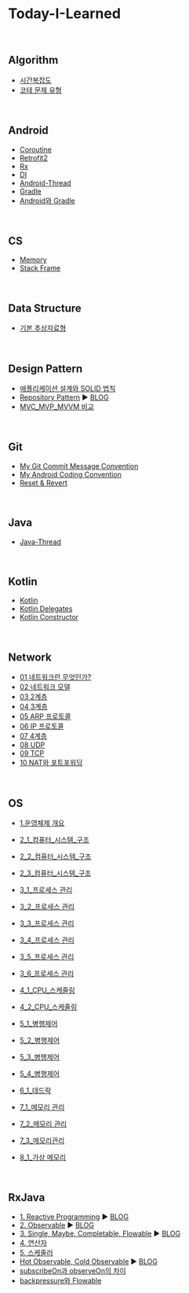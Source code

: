 # Today-I-Learned

<br>

## Algorithm
- [시간복잡도](/Algorithm/algorithm1.md)
- [코테 문제 유형](/Algorithm/CodingTest.md)

<br>

## Android
- [Coroutine](/Android/Coroutine.md)
- [Retrofit2](/Android/Retrofit2.md)
- [Rx](/Android/Rx.md)
- [DI](/Android/di.md)
- [Android-Thread](/Android/thread.md)
- [Gradle](/Android/Gradle.md)
- [Android와 Gradle](/Android/AndroidGradle.md)

<br>

## CS
- [Memory](/CS/memory.md)
- [Stack Frame](/CS/stack_frame.md)

<br>

## Data Structure

- [기본 추상자료형](/Data%20Structure/기본%20추상자료형.md)

<br>

## Design Pattern
- [애플리케이션 설계와 SOLID 법칙](/Design_Pattern/SOLID.md)
- [Repository Pattern](/Design_Pattern/Repository_Pattern.md) :arrow_forward: [BLOG](https://4z7l.github.io/2020/11/24/repository-pattern.html)
- [MVC_MVP_MVVM 비교](/Design_Pattern/MVC_MVP_MVVM.md)

<br>

## Git
- [My Git Commit Message Convention](/Git/GitCommitConvention.md)
- [My Android Coding Convention](/Git/AndroidCodingConvention.md)
- [Reset & Revert](/Git/reset_revert.md)


<br>

## Java
- [Java-Thread](/Java/Java-Thread.md)

<br>

## Kotlin
- [Kotlin](/Kotlin/kotlin.md)
- [Kotlin Delegates](/Kotlin/kotlin-by.md)
- [Kotlin Constructor](/Kotlin/kotlin-constructor.md)

<br>

## Network

- [01 네트워크란 무엇인가?](./Network/01.md)
- [02 네트워크 모델](./Network/02.md)
- [03 2계층](./Network/03.md)
- [04 3계층](./Network/04.md)
- [05 ARP 프로토콜](./Network/05.md)
- [06 IP 프로토콜](./Network/06.md)
- [07 4계층](./Network/07.md)
- [08 UDP](./Network/08.md)
- [09 TCP](./Network/09.md)
- [10 NAT와 포트포워딩](./Network/10.md)



<br>

## OS

- [1.운영체제 개요](/OS/1_운영체제_개요.md)

- [2_1_컴퓨터_시스템_구조](/OS/2_1_컴퓨터_시스템_구조.md)

- [2_2_컴퓨터_시스템_구조](/OS/2_2_컴퓨터_시스템_구조.md)

- [2_3_컴퓨터_시스템_구조](/OS/2_3_컴퓨터_시스템_구조.md)

- [3_1_프로세스 관리](/OS/3_1_프로세스_관리.md)

- [3_2_프로세스 관리](/OS/3_2_프로세스_관리.md)

- [3_3_프로세스 관리](/OS/3_3_프로세스_관리.md)

- [3_4_프로세스 관리](/OS/3_4_프로세스_관리.md)

- [3_5_프로세스 관리](/OS/3_5_프로세스_관리.md)

- [3_6_프로세스 관리](/OS/3_6_프로세스_관리.md)

- [4_1_CPU_스케줄링](/OS/4_1_CPU_스케줄링.md)

- [4_2_CPU_스케줄링](/OS/4_2_CPU_스케줄링.md)

- [5_1_병행제어](/OS/5_1_병행제어.md)

- [5_2_병행제어](/OS/5_2_병행제어.md)

- [5_3_병행제어](/OS/5_3_병행제어.md)

- [5_4_병행제어](/OS/5_4_병행제어.md)

- [6_1_데드락](/OS/6_1_데드락.md)

- [7_1_메모리 관리](/OS/7_1_메모리_관리.md)

- [7_2_메모리 관리](/OS/7_2_메모리_관리.md)

- [7_3_메모리관리](./7_3_메모리_관리.md)

- [8_1_가상 메모리](/OS/8_1_가상_메모리.md)

  

  

  

<br>

## RxJava
- [1. Reactive Programming](/RxJava/RxJava_1_reactive_programming.md) :arrow_forward: [BLOG](https://4z7l.github.io/2020/12/01/rxjava-1.html)
- [2. Observable](/RxJava/RxJava_2_observable.md) :arrow_forward: [BLOG](https://4z7l.github.io/2020/12/03/rxjava-2.html)
- [3. Single, Maybe, Completable, Flowable](/RxJava/RxJava_3_observable_other.md) :arrow_forward: [BLOG](https://4z7l.github.io/2020/12/03/rxjava-2.html)
- [4. 연산자](/RxJava/RxJava_4_operator.md)
- [5. 스케줄러](/RxJava/RxJava_5_scheduler.md)
- [Hot Observable, Cold Observable](/RxJava/RxJava_hot_cold.md) :arrow_forward: [BLOG](https://4z7l.github.io/2020/12/08/rxjava-4.html)
- [subscribeOn과 observeOn의 차이](/RxJava/RxJava_subscribeOn_observeOn.md)
- [backpressure와 Flowable](/RxJava/RxJava_backpressure_flowable.md)





<!--

- []()
-->